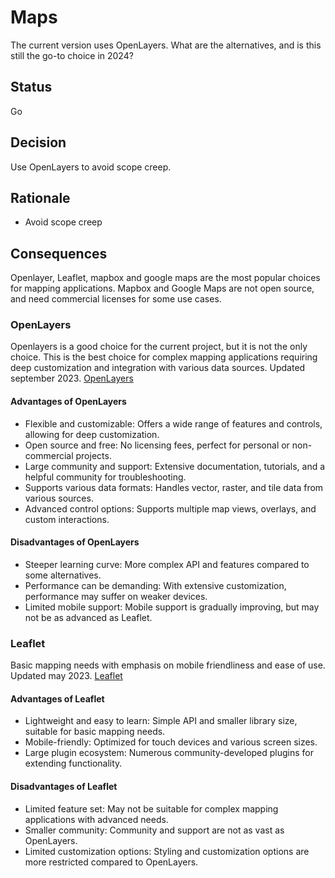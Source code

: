 ﻿# Maps

The current version uses OpenLayers.
What are the alternatives, and is this still the go-to choice in 2024?

## Status

Go

## Decision

Use OpenLayers to avoid scope creep.

## Rationale

- Avoid scope creep


## Consequences

Openlayer, Leaflet, mapbox and google maps are the most popular choices for mapping applications.
Mapbox and Google Maps are not open source, and need commercial licenses for some use cases.

### OpenLayers

Openlayers is a good choice for the current project, but it is not the only choice.
This is the best choice for complex mapping applications requiring deep customization and integration with various data sources.
Updated september 2023.
[OpenLayers](https://openlayers.org/)

#### Advantages of OpenLayers

- Flexible and customizable: Offers a wide range of features and controls, allowing for deep customization.
- Open source and free: No licensing fees, perfect for personal or non-commercial projects.
- Large community and support: Extensive documentation, tutorials, and a helpful community for troubleshooting. 
- Supports various data formats: Handles vector, raster, and tile data from various sources. 
- Advanced control options: Supports multiple map views, overlays, and custom interactions.

#### Disadvantages of OpenLayers

- Steeper learning curve: More complex API and features compared to some alternatives.
- Performance can be demanding: With extensive customization, performance may suffer on weaker devices.
- Limited mobile support: Mobile support is gradually improving, but may not be as advanced as Leaflet.

### Leaflet

Basic mapping needs with emphasis on mobile friendliness and ease of use.
Updated may 2023.
[Leaflet](https://leafletjs.com/)

#### Advantages of Leaflet
- Lightweight and easy to learn: Simple API and smaller library size, suitable for basic mapping needs. 
- Mobile-friendly: Optimized for touch devices and various screen sizes. 
- Large plugin ecosystem: Numerous community-developed plugins for extending functionality. 

#### Disadvantages of Leaflet

- Limited feature set: May not be suitable for complex mapping applications with advanced needs.
- Smaller community: Community and support are not as vast as OpenLayers.
- Limited customization options: Styling and customization options are more restricted compared to OpenLayers.
